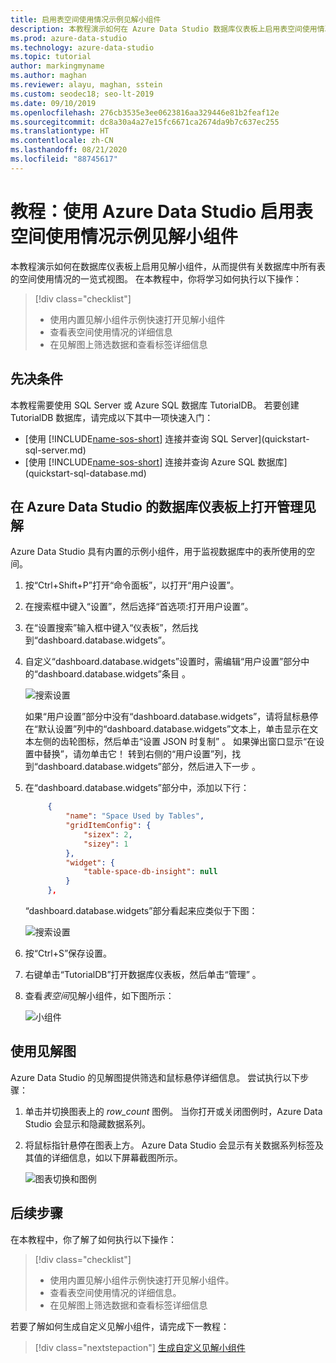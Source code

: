 ```yaml
---
title: 启用表空间使用情况示例见解小组件
description: 本教程演示如何在 Azure Data Studio 数据库仪表板上启用表空间使用情况示例见解小组件。
ms.prod: azure-data-studio
ms.technology: azure-data-studio
ms.topic: tutorial
author: markingmyname
ms.author: maghan
ms.reviewer: alayu, maghan, sstein
ms.custom: seodec18; seo-lt-2019
ms.date: 09/10/2019
ms.openlocfilehash: 276cb3535e3ee0623816aa329446e81b2feaf12e
ms.sourcegitcommit: dc8a30a4a27e15fc6671ca2674da9b7c637ec255
ms.translationtype: HT
ms.contentlocale: zh-CN
ms.lasthandoff: 08/21/2020
ms.locfileid: "88745617"
---
```

# <a name="tutorial-enable-the-table-space-usage-sample-insight-widget-using-azure-data-studio"></a>教程：使用 Azure Data Studio 启用表空间使用情况示例见解小组件

本教程演示如何在数据库仪表板上启用见解小组件，从而提供有关数据库中所有表的空间使用情况的一览式视图。 在本教程中，你将学习如何执行以下操作：

> [!div class="checklist"]
> * 使用内置见解小组件示例快速打开见解小组件
> * 查看表空间使用情况的详细信息
> * 在见解图上筛选数据和查看标签详细信息

## <a name="prerequisites"></a>先决条件

本教程需要使用 SQL Server 或 Azure SQL 数据库 TutorialDB。 若要创建 TutorialDB 数据库，请完成以下其中一项快速入门：

* [使用 [!INCLUDE[name-sos-short](../includes/name-sos-short.md)] 连接并查询 SQL Server](quickstart-sql-server.md)
* [使用 [!INCLUDE[name-sos-short](../includes/name-sos-short.md)] 连接并查询 Azure SQL 数据库](quickstart-sql-database.md)

## <a name="turn-on-a-management-insight-on-azure-data-studios-database-dashboard"></a>在 Azure Data Studio 的数据库仪表板上打开管理见解

Azure Data Studio 具有内置的示例小组件，用于监视数据库中的表所使用的空间。

1. 按“Ctrl+Shift+P”打开“命令面板”，以打开“用户设置”。

2. 在搜索框中键入“设置”，然后选择“首选项:打开用户设置”。

3. 在“设置搜索”输入框中键入“仪表板”，然后找到“dashboard.database.widgets”。

4. 自定义“dashboard.database.widgets”设置时，需编辑“用户设置”部分中的“dashboard.database.widgets”条目  。

   ![搜索设置](media/tutorial-table-space-sql-server/search-settings.png)

   如果“用户设置”部分中没有“dashboard.database.widgets”，请将鼠标悬停在“默认设置”列中的“dashboard.database.widgets”文本上，单击显示在文本左侧的齿轮图标，然后单击“设置 JSON 时复制”  。 如果弹出窗口显示“在设置中替换”，请勿单击它！ 转到右侧的“用户设置”列，找到“dashboard.database.widgets”部分，然后进入下一步 。

5. 在“dashboard.database.widgets”部分中，添加以下行：

   ```json
        {
            "name": "Space Used by Tables",
            "gridItemConfig": {
                "sizex": 2,
                "sizey": 1
            },
            "widget": {
                "table-space-db-insight": null
            }
        },
    ```

   “dashboard.database.widgets”部分看起来应类似于下图：

    ![搜索设置](./media/tutorial-table-space-sql-server/insight-table-space.png)

6. 按“Ctrl+S”保存设置。

7. 右键单击“TutorialDB”打开数据库仪表板，然后单击“管理” 。

8. 查看*表空间*见解小组件，如下图所示：

   ![小组件](./media/tutorial-table-space-sql-server/insight-table-space-result.png)

## <a name="working-with-the-insight-chart"></a>使用见解图

Azure Data Studio 的见解图提供筛选和鼠标悬停详细信息。 尝试执行以下步骤：

1. 单击并切换图表上的 *row_count* 图例。 当你打开或关闭图例时，Azure Data Studio 会显示和隐藏数据系列。

2. 将鼠标指针悬停在图表上方。 Azure Data Studio 会显示有关数据系列标签及其值的详细信息，如以下屏幕截图所示。

   ![图表切换和图例](./media/tutorial-table-space-sql-server/insight-table-space-toggle.png)

## <a name="next-steps"></a>后续步骤

在本教程中，你了解了如何执行以下操作：
> [!div class="checklist"]
> * 使用内置见解小组件示例快速打开见解小组件。
> * 查看表空间使用情况的详细信息。
> * 在见解图上筛选数据和查看标签详细信息

若要了解如何生成自定义见解小组件，请完成下一教程：

> [!div class="nextstepaction"]
> [生成自定义见解小组件](tutorial-build-custom-insight-sql-server.md)
